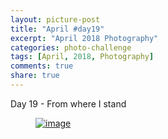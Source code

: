 ```yaml
---
layout: picture-post
title: "April #day19"
excerpt: "April 2018 Photography"
categories: photo-challenge
tags: [April, 2018, Photography]
comments: true
share: true
---
```

Day 19 - From where I stand


<figure>
	<a href="{{site.url}}/images/photo-challenge/april-2018/day19.jpeg"><img src="{{site.url}}/images/photo-challenge/april-2018/day19.jpeg" alt="image"></a>
</figure>
